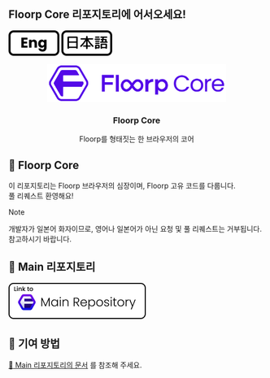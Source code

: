 ## Floorp Core 리포지토리에 어서오세요!

[![english](./resources/icon-lang-eng.svg)](../README.md) [![japanese](./resources/icon-lang-jp.svg)](./README.ja.md)

<p align="center">
<img src="./resources/Floorp_Toolkit.svg" width="70%">

<!-- ![heart in kanji](./heart.svg "心") -->

<h3 align="center">Floorp Core</h3>
<p align="center">Floorp를 형태짓는 한 브라우저의 코어</p>
</p>

## :sparkling_heart: Floorp Core

이 리포지토리는 Floorp 브라우저의 심장이며, Floorp 고유 코드를 다룹니다.  
풀 리퀘스트 환영해요!

> [!Note]
> 개발자가 일본어 화자이므로, 영어나 일본어가 아닌 요청 및 풀 리퀘스트는 거부됩니다.
> 참고하시기 바랍니다.

## :open_file_folder: Main 리포지토리

[![Link to Floorp Main Repository](./resources/Link2MainRepo.png)](https://github.com/floorp-Projects/Floorp/)

## :star2: 기여 방법

[:open_book: Main 리포지토리의 문서](https://github.com/floorp-Projects/floorp/#-contributing) 를 참조해 주세요.
